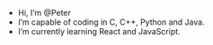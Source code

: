 
- Hi, I’m @Peter
- I’m capable of coding in C, C++, Python and Java.
- I’m currently learning React and JavaScript.
